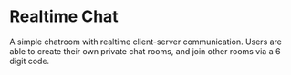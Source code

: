 # Realtime Chat

A simple chatroom with realtime client-server communication. Users are able to create their own private chat rooms, and join other rooms via a 6 digit code.
